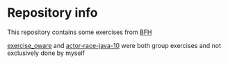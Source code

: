 # Repository info

This repository contains some exercises from [BFH](https://bfh.ch)

[exercise_oware](https://github.com/aemmo2/BFH/tree/main/exercise_oware) and [actor-race-java-10](https://github.com/aemmo2/BFH/tree/main/actor-race-java-10) were both group exercises and not exclusively done by myself
